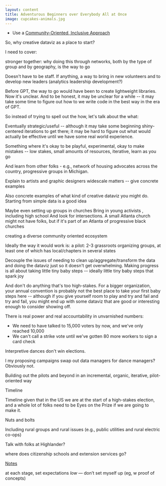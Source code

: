 ```yaml
---
layout: content
title: Adventurous Beginners over Everybody All at Once
image: cupcakes-animals.jpg
---
```


 - Use a [Community-Oriented, Inclusive Approach](/pages/strategies/community.html)


So, why creative dataviz as a place to start?

I need to cover:

stronger together: why doing this through networks, both by the type of group and by geography, is the way to go

Doesn't have to be staff. If anything, a way to bring in new volunteers and to develop new leaders (analytics leadership development?)

Before GPT, the way to go would have been to create lightweight libraries. Now it's unclear. And to be honest, it may be unclear for a while -- it may take some time to figure out how to we write code in the best way in the era of GPT.

So instead of trying to spell out the how, let's talk about the what:


Eventually strategic/useful -- although it may take some beginning shiny-centered iterations to get there; it may be hard to figure out what would actually be effective until we have some real world experience.

Something where it's okay to be playful, experimental, okay to make mistakes -- low stakes, small amounts of resources, iterative, learn as you go

And learn from other folks - e.g., network of housing advocates across the country, progressive groups in Michigan.

Explain to artists and graphic designers widescale matters -- give concrete examples

Also concrete examples of what kind of creative dataviz you might do. Starting from simple data is a good idea

Maybe even setting up groups in churches
Bring in young activists , including high school
And look for intersections. A small Atlanta church might not have folks, but if it's part of an Atlanta of progressive black churches

creating a diverse community oriented ecosystem


Ideally the way it would work is:
a pilot: 2-3 grassroots organizing groups, at least one of which has local/chapters in several states



Decouple the issues of needing to clean up/aggregate/transform the data
and doing the dataviz
just so it doesn't get overwhelming. Making progress is all about taking little tiny baby steps -- ideally little tiny baby steps that spark joy

And don't do anything that's too high-stakes. For a bigger organization, your annual convention is probably not the best place to take your first baby steps here -- although if you give yourself room to play and try and fail and try and fail, you might end up with some dataviz that are good or interesting enough to consider showing off.


There is real power and real accountability in unvarnished numbers:
- We need to have talked to 15,000 voters by now, and we've only reached 10,000
- We can't call a strike vote until we've gotten 80 more workers to sign a card check

Interpretive dances don't win elections.

I my proposing campaigns swap out data managers for dance managers? Obviously not.


Building out the pilots and beyond in an incremental, organic, iterative, pilot-oriented way



Timeline

Timeline given that in the US we are at the start of a high-stakes election, and a whole lot of folks need to be Eyes on the Prize if we are going to make it.


Nuts and bolts



Including rural groups and rural issues (e.g., public utilities and rural electric co-ops)



Talk with folks at Highlander?

where does citizenship schools and extension services go?


[Notes](../pages/creative-dataviz/creative-notes.html)

at each stage, set expectations _low_ — don’t set myself up (eg, w proof of concepts)
